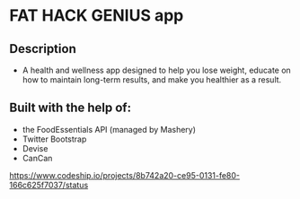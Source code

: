 FAT HACK GENIUS app
===========================

## Description ##

- A health and wellness app designed to help you lose weight, educate on how to maintain long-term results, and make you healthier as a result.  

## Built with the help of: ##

- the FoodEssentials API (managed by Mashery)
- Twitter Bootstrap 
- Devise
- CanCan

https://www.codeship.io/projects/8b742a20-ce95-0131-fe80-166c625f7037/status